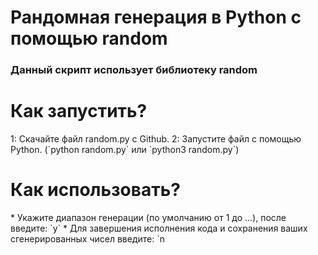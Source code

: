 <h1>Рандомная генерация в Python с помощью random</h1>
  
<h3>Данный скрипт использует библиотеку random</h3>

<h1>Как запустить?</h1>
1: Скачайте файл random.py с Github.
2: Запустите файл с помощью Python. (`python random.py` или `python3 random.py`)

<h1>Как использовать?</h1>
* Укажите диапазон генерации (по умолчанию от 1 до ...), после введите: `y`
* Для завершения исполнения кода и сохранения ваших сгенерированных чисел введите: `n

